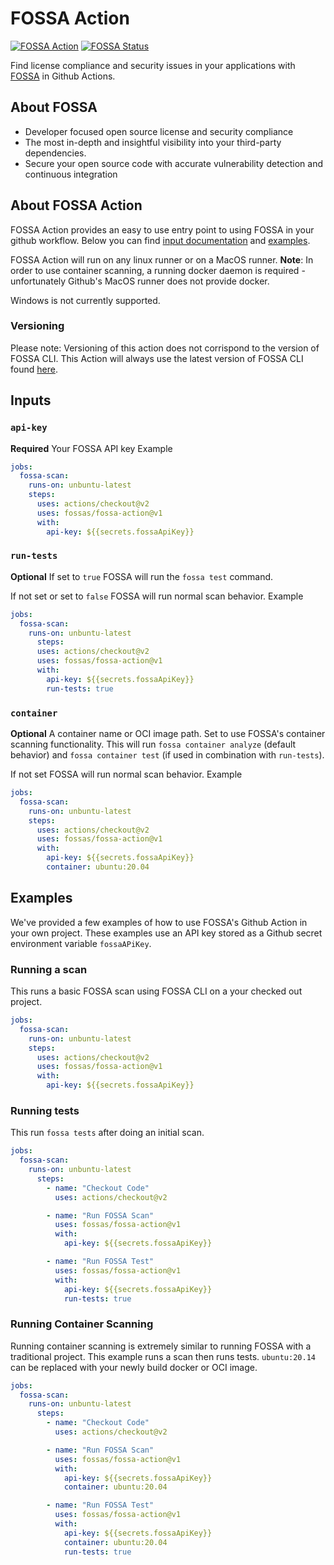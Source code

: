 # FOSSA Action
[![FOSSA Action](https://github.com/fossas/fossa-action/actions/workflows/test.yml/badge.svg)](https://github.com/fossas/fossa-action/actions/)
[![FOSSA Status](https://app.fossa.com/api/projects/custom%2B1%2Fgithub.com%2Ffossas%2Ffossa-action.svg?type=shield)](https://app.fossa.com/projects/custom%2B1%2Fgithub.com%2Ffossas%2Ffossa-action?ref=badge_shield)

Find license compliance and security issues in your applications with [FOSSA](https://fossa.com) in Github Actions.

## About FOSSA
* Developer focused open source license and security compliance
* The most in-depth and insightful visibility into your third-party dependencies.
* Secure your open source code with accurate vulnerability detection and continuous integration

## About FOSSA Action
FOSSA Action provides an easy to use entry point to using FOSSA in your github workflow. Below you can find [input documentation](#inputs) and [examples](#examples).

FOSSA Action will run on any linux runner or on a MacOS runner. **Note**: In order to use container scanning, a running docker daemon is required - unfortunately Github's MacOS runner does not provide docker.

Windows is not currently supported.

### Versioning
Please note: Versioning of this action does not corrispond to the version of FOSSA CLI. This Action will always use the latest version of FOSSA CLI found [here](https://github.com/fossas/spectrometer/releases).

## Inputs

### `api-key`
**Required** Your FOSSA API key
Example
```yml
jobs:
  fossa-scan:
    runs-on: unbuntu-latest
    steps:
      uses: actions/checkout@v2
      uses: fossas/fossa-action@v1
      with:
        api-key: ${{secrets.fossaApiKey}}
```

### `run-tests`
**Optional** If set to `true` FOSSA will run the `fossa test` command.

If not set or set to `false` FOSSA will run normal scan behavior.
Example
```yml
jobs:
  fossa-scan:
    runs-on: unbuntu-latest
      steps:
      uses: actions/checkout@v2
      uses: fossas/fossa-action@v1
      with:
        api-key: ${{secrets.fossaApiKey}}
        run-tests: true
```

### `container`
**Optional** A container name or OCI image path.  Set to use FOSSA's container scanning functionality. This will run `fossa container analyze` (default behavior) and `fossa container test` (if used in combination with `run-tests`).

If not set FOSSA will run normal scan behavior.
Example
```yml
jobs:
  fossa-scan:
    runs-on: unbuntu-latest
    steps:
      uses: actions/checkout@v2
      uses: fossas/fossa-action@v1
      with:
        api-key: ${{secrets.fossaApiKey}}
        container: ubuntu:20.04
```

## Examples
We've provided a few examples of how to use FOSSA's Github Action in your own project. These examples use an API key stored as a Github secret environment variable `fossaAPiKey`.

### Running a scan
This runs a basic FOSSA scan using FOSSA CLI on a your checked out project.

```yml
jobs:
  fossa-scan:
    runs-on: unbuntu-latest
    steps:
      uses: actions/checkout@v2
      uses: fossas/fossa-action@v1
      with:
        api-key: ${{secrets.fossaApiKey}}
```

### Running tests
This run `fossa tests` after doing an initial scan.

```yml
jobs:
  fossa-scan:
    runs-on: unbuntu-latest
      steps:
        - name: "Checkout Code"
          uses: actions/checkout@v2

        - name: "Run FOSSA Scan"
          uses: fossas/fossa-action@v1
          with:
            api-key: ${{secrets.fossaApiKey}}

        - name: "Run FOSSA Test"
          uses: fossas/fossa-action@v1
          with:
            api-key: ${{secrets.fossaApiKey}}
            run-tests: true
```

### Running Container Scanning
Running container scanning is extremely similar to running FOSSA with a traditional project. This example runs a scan then runs tests. `ubuntu:20.14` can be replaced with your newly build docker or OCI image.

```yml
jobs:
  fossa-scan:
    runs-on: unbuntu-latest
      steps:
        - name: "Checkout Code"
          uses: actions/checkout@v2

        - name: "Run FOSSA Scan"
          uses: fossas/fossa-action@v1
          with:
            api-key: ${{secrets.fossaApiKey}}
            container: ubuntu:20.04

        - name: "Run FOSSA Test"
          uses: fossas/fossa-action@v1
          with:
            api-key: ${{secrets.fossaApiKey}}
            container: ubuntu:20.04
            run-tests: true
```
